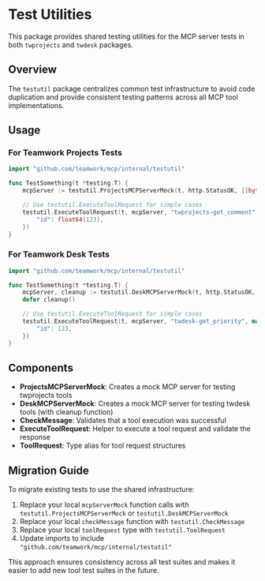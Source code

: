# Test Utilities

This package provides shared testing utilities for the MCP server tests in both `twprojects` and `twdesk` packages.

## Overview

The `testutil` package centralizes common test infrastructure to avoid code duplication and provide consistent testing patterns across all MCP tool implementations.

## Usage

### For Teamwork Projects Tests

```go
import "github.com/teamwork/mcp/internal/testutil"

func TestSomething(t *testing.T) {
    mcpServer := testutil.ProjectsMCPServerMock(t, http.StatusOK, []byte(`{"id": 123}`))

    // Use testutil.ExecuteToolRequest for simple cases
    testutil.ExecuteToolRequest(t, mcpServer, "twprojects-get_comment", map[string]any{
        "id": float64(123),
    })
}
```

### For Teamwork Desk Tests

```go
import "github.com/teamwork/mcp/internal/testutil"

func TestSomething(t *testing.T) {
    mcpServer, cleanup := testutil.DeskMCPServerMock(t, http.StatusOK, []byte(`{"ticket_priority": {"id": 123}}`))
    defer cleanup()

    // Use testutil.ExecuteToolRequest for simple cases
    testutil.ExecuteToolRequest(t, mcpServer, "twdesk-get_priority", map[string]any{
        "id": 123,
    })
}
```

## Components

- **ProjectsMCPServerMock**: Creates a mock MCP server for testing twprojects tools
- **DeskMCPServerMock**: Creates a mock MCP server for testing twdesk tools (with cleanup function)
- **CheckMessage**: Validates that a tool execution was successful
- **ExecuteToolRequest**: Helper to execute a tool request and validate the response
- **ToolRequest**: Type alias for tool request structures

## Migration Guide

To migrate existing tests to use the shared infrastructure:

1. Replace your local `mcpServerMock` function calls with `testutil.ProjectsMCPServerMock` or `testutil.DeskMCPServerMock`
2. Replace your local `checkMessage` function with `testutil.CheckMessage`
3. Replace your local `toolRequest` type with `testutil.ToolRequest`
4. Update imports to include `"github.com/teamwork/mcp/internal/testutil"`

This approach ensures consistency across all test suites and makes it easier to add new tool test suites in the future.
